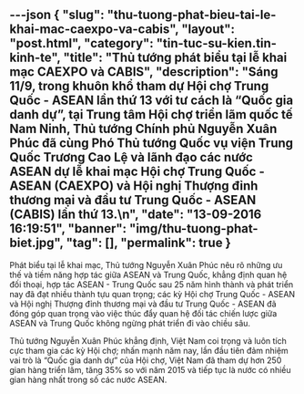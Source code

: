 ---json
{
    "slug": "thu-tuong-phat-bieu-tai-le-khai-mac-caexpo-va-cabis",
    "layout": "post.html",
    "category": "tin-tuc-su-kien.tin-kinh-te",
    "title": "Thủ tướng phát biểu tại lễ khai mạc CAEXPO và CABIS",
    "description": "Sáng 11/9, trong khuôn khổ tham dự Hội chợ Trung Quốc - ASEAN lần thứ 13 với tư cách là “Quốc gia danh dự”, tại Trung tâm Hội chợ triển lãm quốc tế Nam Ninh, Thủ tướng Chính phủ Nguyễn Xuân Phúc đã cùng Phó Thủ tướng Quốc vụ viện Trung Quốc Trương Cao Lệ và lãnh đạo các nước ASEAN dự lễ khai mạc Hội chợ Trung Quốc - ASEAN (CAEXPO) và Hội nghị Thượng đỉnh thương mại và đầu tư Trung Quốc - ASEAN (CABIS) lần thứ 13.\n",
    "date": "13-09-2016 16:19:51",
    "banner": "img/thu-tuong-phat-biet.jpg",
    "tag": [],
    "permalink": true
}
---
Phát biểu tại lễ khai mạc, Thủ tướng Nguyễn Xuân Phúc nêu rõ những ưu thế và tiềm năng hợp tác giữa ASEAN và Trung Quốc, khẳng định quan hệ đối thoại, hợp tác ASEAN - Trung Quốc sau 25 năm hình thành và phát triển nay đã đạt nhiều thành tựu quan trọng; các kỳ Hội chợ Trung Quốc - ASEAN và Hội nghị Thượng đỉnh thương mại và đầu tư Trung Quốc - ASEAN đã đóng góp quan trọng vào việc thúc đẩy quan hệ đối tác chiến lược giữa ASEAN và Trung Quốc không ngừng phát triển đi vào chiều sâu.
 
Thủ tướng Nguyễn Xuân Phúc khẳng định, Việt Nam coi trọng và luôn tích cực tham gia các kỳ Hội chợ; nhấn mạnh năm nay, lần đầu tiên đảm nhiệm vai trò là “Quốc gia danh dự” của Hội chợ, Việt Nam đã tham dự hơn 250 gian hàng triển lãm, tăng 35% so với năm 2015 và tiếp tục là nước có nhiều gian hàng nhất trong số các nước ASEAN.